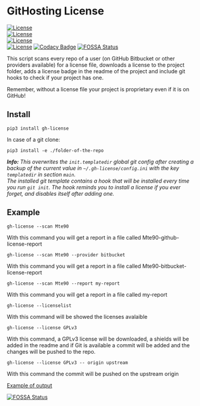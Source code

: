 # GitHosting License
[![License](https://img.shields.io/badge/License-MIT%20v1-blue.svg)](https://spdx.org/licenses/MIT.html#licenseText)   
[![License](https://img.shields.io/badge/License-GPL%20v3-blue.svg)](http://www.gnu.org/licenses/gpl-3.0)   
[![License](https://img.shields.io/badge/License-GPL%20v3-blue.svg)](http://www.gnu.org/licenses/gpl-3.0)   
[![License](https://img.shields.io/badge/License-GPL%20v3-blue.svg)](http://www.gnu.org/licenses/gpl-3.0) [![Codacy Badge](https://api.codacy.com/project/badge/Grade/e6705b4282fd459da427e24649081510)](https://www.codacy.com/app/mte90net/GH-License?utm_source=github.com&amp;utm_medium=referral&amp;utm_content=Mte90/GH-License&amp;utm_campaign=Badge_Grade)
[![FOSSA Status](https://app.fossa.io/api/projects/git%2Bgithub.com%2FMte90%2FGH-License.svg?type=shield)](https://app.fossa.io/projects/git%2Bgithub.com%2FMte90%2FGH-License?ref=badge_shield)

This script scans every repo of a user (on GitHub Bitbucket or other providers available) for a license file, downloads a license to the project folder, adds a license badge in the readme of the project and include git hooks to check if your project has one.

Remember, without a license file your project is proprietary even if it is on GitHub!


## Install

```
pip3 install gh-license
```

In case of a git clone:

```
pip3 install -e ./folder-of-the-repo
```

_**Info:** This overwrites the `init.templatedir` global git config after creating a backup of the current value in `~/.gh-license/config.ini` with the key `templatedir` in section `main`.  
The installed git template contains a hook that will be installed every time you run `git init`. The hook reminds you to install a license if you ever forget, and disables itself after adding one._


## Example

    gh-license --scan Mte90

With this command you will get a report in a file called Mte90-github-license-report

    gh-license --scan Mte90 --provider bitbucket

With this command you will get a report in a file called Mte90-bitbucket-license-report

    gh-license --scan Mte90 --report my-report

With this command you will get a report in a file called my-report

    gh-license --licenselist

With this command will be showed the licenses avalaible

    gh-license --license GPLv3

With this command, a GPLv3 license will be downloaded, a shields will be added in the readme and if Git is available a commit will be added and the changes will be pushed to the repo.

    gh-license --license GPLv3 -- origin upstream

With this command the commit will be pushed on the upstream origin

[Example of output](https://gist.github.com/Mte90/4c5ec76c94afa61983f8)


[![FOSSA Status](https://app.fossa.io/api/projects/git%2Bgithub.com%2FMte90%2FGH-License.svg?type=large)](https://app.fossa.io/projects/git%2Bgithub.com%2FMte90%2FGH-License?ref=badge_large)
